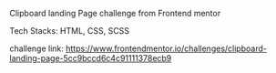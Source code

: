 Clipboard landing Page challenge from Frontend mentor

Tech Stacks:
  HTML,
  CSS,
  SCSS
  
 challenge link: https://www.frontendmentor.io/challenges/clipboard-landing-page-5cc9bccd6c4c91111378ecb9

